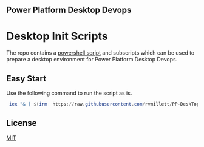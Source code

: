 ## Power Platform Desktop Devops
# Desktop Init Scripts

The repo contains a [powershell script](blob/main/desktop-init.ps1) and subscripts which can be used to prepare a desktop environment for Power Platform Desktop Devops.

## Easy Start
Use the following command to run the script as is.

```powershell
 iex "& { $(irm  https://raw.githubusercontent.com/rvmillett/PP-DeskTopDevops-Init/refs/heads/main/desktop-init.ps1) }"
```

## License

[MIT](https://choosealicense.com/licenses/mit/)



    
